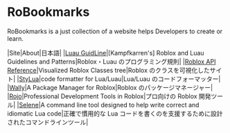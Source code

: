 # RoBookmarks

RoBookmarks is a just collection of a website helps Developers to create or learn.

|Site|About|日本語|
|[Luau GuidLine](https://hackmd.io/@boyned/By9YGu6b0)|[Kampfkarren's] Roblox and Luau Guidelines and Patterns|Roblox・Luau のプログラミング規則|
|[Roblox API Reference](https://github.com/Kampfkarren)|Visualized Roblox Classes tree|Roblox のクラスを可視化したサイト|
|[StyLua](https://github.com/JohnnyMorganz/StyLua)|code formatter for Lua/Luau|Lua/Luau のコードフォーマッター|
|[Wally](https://wally.run/)|A Package Manager for Roblox|Roblox のパッケージマネージャー|
|[Rojo](https://rojo.space)|Professional Development Tools in Roblox|プロ向けの Roblox 開発ツール|
|[Selene](https://kampfkarren.github.io/selene/roblox.html)|A command line tool designed to help write correct and idiomatic Lua code|正確で慣用的な Lua コードを書くのを支援するために設計されたコマンドラインツール|
